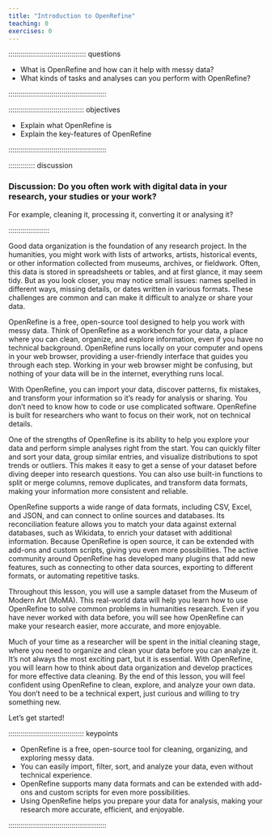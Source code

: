 ```yaml
---
title: "Introduction to OpenRefine"
teaching: 0
exercises: 0
---
```


:::::::::::::::::::::::::::::::::::::: questions 

+ What is OpenRefine and how can it help with messy data?
+ What kinds of tasks and analyses can you perform with OpenRefine?

::::::::::::::::::::::::::::::::::::::::::::::::

::::::::::::::::::::::::::::::::::::: objectives

+ Explain what OpenRefine is
+ Explain the key-features of OpenRefine

::::::::::::::::::::::::::::::::::::::::::::::::



::::::::::::: discussion

### Discussion: Do you often work with digital data in your research, your studies or your work?

For example, cleaning it, processing it, converting it or analysing it?

::::::::::::::::::::


Good data organization is the foundation of any research project. In the humanities, you might work with lists of artworks, artists, historical events, or other information collected from museums, archives, or fieldwork. Often, this data is stored in spreadsheets or tables, and at first glance, it may seem tidy. But as you look closer, you may notice small issues: names spelled in different ways, missing details, or dates written in various formats. These challenges are common and can make it difficult to analyze or share your data.

OpenRefine is a free, open-source tool designed to help you work with messy data. Think of OpenRefine as a workbench for your data, a place where you can clean, organize, and explore information, even if you have no technical background. OpenRefine runs locally on your computer and opens in your web browser, providing a user-friendly interface that guides you through each step. Working in your web browser might be confusing, but nothing of your data will be in the internet, everything runs local.

With OpenRefine, you can import your data, discover patterns, fix mistakes, and transform your information so it’s ready for analysis or sharing. You don’t need to know how to code or use complicated software. OpenRefine is built for researchers who want to focus on their work, not on technical details.

One of the strengths of OpenRefine is its ability to help you explore your data and perform simple analyses right from the start. You can quickly filter and sort your data, group similar entries, and visualize distributions to spot trends or outliers. This makes it easy to get a sense of your dataset before diving deeper into research questions. You can also use built-in functions to split or merge columns, remove duplicates, and transform data formats, making your information more consistent and reliable.

OpenRefine supports a wide range of data formats, including CSV, Excel, and JSON, and can connect to online sources and databases. Its reconciliation feature allows you to match your data against external databases, such as Wikidata, to enrich your dataset with additional information. Because OpenRefine is open source, it can be extended with add-ons and custom scripts, giving you even more possibilities. The active community around OpenRefine has developed many plugins that add new features, such as connecting to other data sources, exporting to different formats, or automating repetitive tasks.

Throughout this lesson, you will use a sample dataset from the Museum of Modern Art (MoMA). This real-world data will help you learn how to use OpenRefine to solve common problems in humanities research. Even if you have never worked with data before, you will see how OpenRefine can make your research easier, more accurate, and more enjoyable.

Much of your time as a researcher will be spent in the initial cleaning stage, where you need to organize and clean your data before you can analyze it. It’s not always the most exciting part, but it is essential. With OpenRefine, you will learn how to think about data organization and develop practices for more effective data cleaning. By the end of this lesson, you will feel confident using OpenRefine to clean, explore, and analyze your own data. You don’t need to be a technical expert, just curious and willing to try something new.

Let’s get started!



::::::::::::::::::::::::::::::::::::: keypoints

+ OpenRefine is a free, open-source tool for cleaning, organizing, and exploring messy data.
+ You can easily import, filter, sort, and analyze your data, even without technical experience.
+ OpenRefine supports many data formats and can be extended with add-ons and custom scripts for even more possibilities.
+ Using OpenRefine helps you prepare your data for analysis, making your research more accurate, efficient, and enjoyable.
  
::::::::::::::::::::::::::::::::::::::::::::::::
